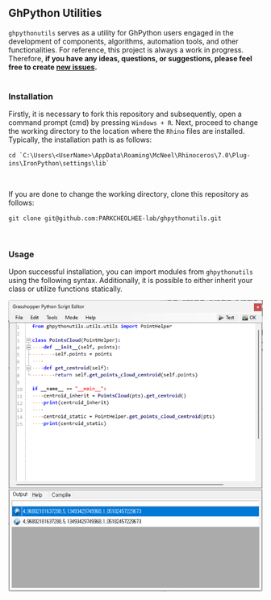 ## GhPython Utilities
`ghpythonutils` serves as a utility for GhPython users engaged in the development of components, algorithms, automation tools, and other functionalities. For reference, this project is always a work in progress. Therefore, __if you have any ideas, questions, or suggestions, please feel free to create [new issues](https://github.com/PARKCHEOLHEE-lab/ghpythonutils/issues).__
<br><br>


### Installation
Firstly, it is necessary to fork this repository and subsequently, open a command prompt (cmd) by pressing `Windows + R`. Next, proceed to change the working directory to the location where the `Rhino` files are installed. Typically, the installation path is as follows: 
```
cd `C:\Users\<UserName>\AppData\Roaming\McNeel\Rhinoceros\7.0\Plug-ins\IronPython\settings\lib`
```
<br>

If you are done to change the working directory, clone this repository as follows:
```
git clone git@github.com:PARKCHEOLHEE-lab/ghpythonutils.git
```
<br>

### Usage
Upon successful installation, you can import modules from `ghpythonutils` using the following syntax. Additionally, it is possible to either inherit your class or utilize functions statically.

<p align="center">
    <img src="./assets/usage.png">
</p>